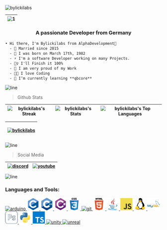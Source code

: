 <p align="left"> <img src="https://komarev.com/ghpvc/?username=bylickilabs&label=Profile%20views&color=0e75b6&style=flat" alt="bylickilabs" /> </p>

|![1](https://github.com/user-attachments/assets/fa2e36d7-3b3d-4140-bd36-94ffdfc51783)|
|---|

<h3 align="center">A passionate Developer from Germany</h3>

```yarn
• Hi there, I'm Bylickilabs from AlphaDevelopment👋
  - 💍 Married since 2015
  - 👶 I was born on March 17th, 1982
  - ⚡ I'm a software Developer working on many Projects. 
  - 🕵️‍♀️ I'll Finish it 100%
  - 🧸 I am very proud of my Work 
  - 🧑‍💻 I love Coding
  - 🌱 I’m currently learning **qbcore**
``` 
![line](https://github.com/bylickilabs/bylickilabs/assets/109308073/bfd77a60-d426-4470-b417-fdbab0166188) 

> Github Stats

|![bylickilabs's Streak](https://github-readme-streak-stats.herokuapp.com/?user=bylickilabs&theme=vue-dark&hide_border=false)|![bylickilabs's Stats](https://github-readme-stats.vercel.app/api?username=bylickilabs&theme=vue-dark&show_icons=true&hide_border=false&count_private=true)|![bylickilabs's Top Languages](https://github-readme-stats.vercel.app/api/top-langs/?username=bylickilabs&theme=vue-dark&show_icons=true&hide_border=false&layout=compact)|
|---|---|---|

|<center><p align="left"> <a href="https://github.com/bylickilabs/github-profile-trophy"><img src="https://github-profile-trophy.vercel.app/?username=bylickilabs" alt="bylickilabs" /></a> </p></center>|
|---|

![line](https://github.com/bylickilabs/bylickilabs/assets/109308073/bfd77a60-d426-4470-b417-fdbab0166188) 

> Social Media

|[![discord](https://github.com/user-attachments/assets/0fb9b790-cfe3-4bd1-a090-d34f6f102022)](https://discord.com/invite/mpz2hJ6PM6)|[![youtube](https://github.com/user-attachments/assets/5932e79c-5b58-4c3e-93eb-c496a56919e4)](https://www.youtube.com/@AlphaCorpDevs)|
|---|---|
    
![line](https://github.com/bylickilabs/bylickilabs/assets/109308073/bfd77a60-d426-4470-b417-fdbab0166188) 











<h3 align="left">Languages and Tools:</h3>
<p align="left"> <a href="https://www.arduino.cc/" target="_blank" rel="noreferrer"> <img src="https://cdn.worldvectorlogo.com/logos/arduino-1.svg" alt="arduino" width="40" height="40"/> </a> <a href="https://www.cprogramming.com/" target="_blank" rel="noreferrer"> <img src="https://raw.githubusercontent.com/devicons/devicon/master/icons/c/c-original.svg" alt="c" width="40" height="40"/> </a> <a href="https://www.w3schools.com/cpp/" target="_blank" rel="noreferrer"> <img src="https://raw.githubusercontent.com/devicons/devicon/master/icons/cplusplus/cplusplus-original.svg" alt="cplusplus" width="40" height="40"/> </a> <a href="https://www.w3schools.com/cs/" target="_blank" rel="noreferrer"> <img src="https://raw.githubusercontent.com/devicons/devicon/master/icons/csharp/csharp-original.svg" alt="csharp" width="40" height="40"/> </a> <a href="https://www.w3schools.com/css/" target="_blank" rel="noreferrer"> <img src="https://raw.githubusercontent.com/devicons/devicon/master/icons/css3/css3-original-wordmark.svg" alt="css3" width="40" height="40"/> </a> <a href="https://git-scm.com/" target="_blank" rel="noreferrer"> <img src="https://www.vectorlogo.zone/logos/git-scm/git-scm-icon.svg" alt="git" width="40" height="40"/> </a> <a href="https://www.w3.org/html/" target="_blank" rel="noreferrer"> <img src="https://raw.githubusercontent.com/devicons/devicon/master/icons/html5/html5-original-wordmark.svg" alt="html5" width="40" height="40"/> </a> <a href="https://www.java.com" target="_blank" rel="noreferrer"> <img src="https://raw.githubusercontent.com/devicons/devicon/master/icons/java/java-original.svg" alt="java" width="40" height="40"/> </a> <a href="https://developer.mozilla.org/en-US/docs/Web/JavaScript" target="_blank" rel="noreferrer"> <img src="https://raw.githubusercontent.com/devicons/devicon/master/icons/javascript/javascript-original.svg" alt="javascript" width="40" height="40"/> </a> <a href="https://www.linux.org/" target="_blank" rel="noreferrer"> <img src="https://raw.githubusercontent.com/devicons/devicon/master/icons/linux/linux-original.svg" alt="linux" width="40" height="40"/> </a> <a href="https://www.mysql.com/" target="_blank" rel="noreferrer"> <img src="https://raw.githubusercontent.com/devicons/devicon/master/icons/mysql/mysql-original-wordmark.svg" alt="mysql" width="40" height="40"/> </a> <a href="https://www.photoshop.com/en" target="_blank" rel="noreferrer"> <img src="https://raw.githubusercontent.com/devicons/devicon/master/icons/photoshop/photoshop-line.svg" alt="photoshop" width="40" height="40"/> </a> <a href="https://www.python.org" target="_blank" rel="noreferrer"> <img src="https://raw.githubusercontent.com/devicons/devicon/master/icons/python/python-original.svg" alt="python" width="40" height="40"/> </a> <a href="https://www.typescriptlang.org/" target="_blank" rel="noreferrer"> <img src="https://raw.githubusercontent.com/devicons/devicon/master/icons/typescript/typescript-original.svg" alt="typescript" width="40" height="40"/> </a> <a href="https://unity.com/" target="_blank" rel="noreferrer"> <img src="https://www.vectorlogo.zone/logos/unity3d/unity3d-icon.svg" alt="unity" width="40" height="40"/> </a> <a href="https://unrealengine.com/" target="_blank" rel="noreferrer"> <img src="https://raw.githubusercontent.com/kenangundogan/fontisto/036b7eca71aab1bef8e6a0518f7329f13ed62f6b/icons/svg/brand/unreal-engine.svg" alt="unreal" width="40" height="40"/> </a> </p>



<!--
**bylickilabs/bylickilabs** is a ✨ _special_ ✨ repository because its `README.md` (this file) appears on your GitHub profile.
-->

